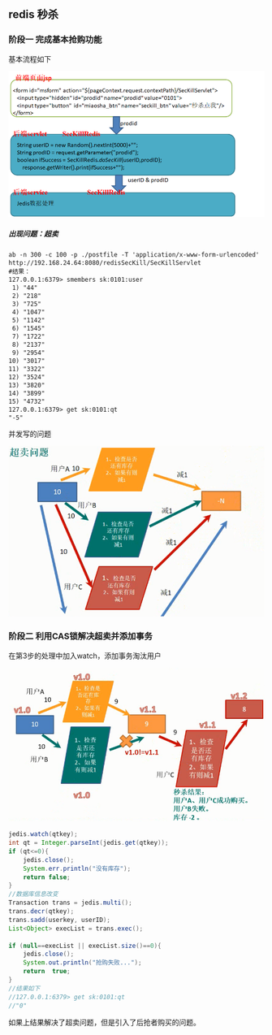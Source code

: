 ## redis 秒杀

### 阶段一	完成基本抢购功能

基本流程如下

![1538126212216](../图片/1538126212216.png)

##### 出现问题：超卖

```shell
ab -n 300 -c 100 -p ./postfile -T 'application/x-www-form-urlencoded' http://192.168.24.64:8080/redisSecKill/SecKillServlet
#结果：
127.0.0.1:6379> smembers sk:0101:user
 1) "44"
 2) "218"
 3) "725"
 4) "1047"
 5) "1142"
 6) "1545"
 7) "1722"
 8) "2137"
 9) "2954"
10) "3017"
11) "3322"
12) "3524"
13) "3820"
14) "3899"
15) "4732"
127.0.0.1:6379> get sk:0101:qt
"-5"
```

并发写的问题

![1538102501462](../图片/1538102501462.png)

### 阶段二	利用CAS锁解决超卖并添加事务

在第3步的处理中加入watch，添加事务淘汰用户

![1538112654869](../图片/1538112654869.png)

```java
jedis.watch(qtkey);
int qt = Integer.parseInt(jedis.get(qtkey));
if (qt<=0){
    jedis.close();
    System.err.println("没有库存");
    return false;
}
//数据库信息改变
Transaction trans = jedis.multi();
trans.decr(qtkey);
trans.sadd(userkey, userID);
List<Object> execList = trans.exec();

if (null==execList || execList.size()==0){
    jedis.close();
    System.out.println("抢购失败...");
    return  true;
}
//结果如下
//127.0.0.1:6379> get sk:0101:qt
//"0"
```

如果上结果解决了超卖问题，但是引入了后抢者购买的问题。